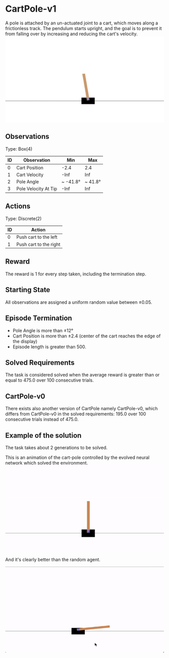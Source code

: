 # CartPole-v1
A pole is attached by an un-actuated joint to a cart, which moves along a frictionless track. The pendulum starts upright, and the goal is to prevent it from falling over by increasing and reducing the cart's velocity.
<img src="../images/cartpole.jpg" width="500" height="270" />

## Observations

Type: Box(4)

| ID | Observation | Min | Max |
| ---- | ----------- | ---- | ----| 
| 0 | Cart Position | -2.4 | 2.4 |
| 1 | Cart Velocity | -Inf | Inf |
| 2 | Pole Angle | ~ -41.8° | ~ 41.8°| 
| 3 | Pole Velocity At Tip | -Inf | Inf|

## Actions

Type: Discrete(2)

| ID |	Action |
| ---- | ----- |
| 0 	| Push cart to the left |
| 1 	| Push cart to the right |

## Reward
The reward is 1 for every step taken, including the termination step.

## Starting State
All observations are assigned a uniform random value between ±0.05.

## Episode Termination
* Pole Angle is more than ±12°
* Cart Position is more than ±2.4 (center of the cart reaches the edge of the display)
* Episode length is greater than 500.

## Solved Requirements
The task is considered solved when the average reward is greater than or equal to 475.0 over 100 consecutive trials.

## CartPole-v0
There exists also another version of CartPole namely CartPole-v0, which differs from CartPole-v0 in the solved requirements: 195.0 over 100 consecutive trials instead of 475.0.

## Example of the solution
The task takes about 2 generations to be solved.

This is an animation of the cart-pole controlled by the evolved neural network which solved the environment.
<img src="../images/cartpole.gif" width="500" height="270" />

And it's clearly better than the random agent.

<img src="../images/cartpole_random.gif" width="500" height="270" />